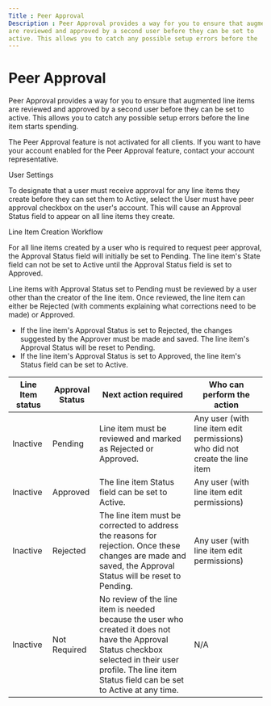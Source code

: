 ```yaml
---
Title : Peer Approval
Description : Peer Approval provides a way for you to ensure that augmented line items
are reviewed and approved by a second user before they can be set to
active. This allows you to catch any possible setup errors before the
---
```



# Peer Approval



Peer Approval provides a way for you to ensure that augmented line items
are reviewed and approved by a second user before they can be set to
active. This allows you to catch any possible setup errors before the
line item starts spending.

The Peer Approval feature is not activated for all clients. If you want
to have your account enabled for the Peer Approval feature, contact your
account representative.

User Settings

To designate that a user must receive approval for any line items they
create before they can set them to Active, select the
User must have peer approval checkbox
on the user's account. This will cause an
Approval Status field to appear on all
line items they create.

Line Item Creation Workflow

For all line items created by a user who is required to request peer
approval, the Approval Status field
will initially be set to Pending. The line item's
State field can not be set to Active
until the Approval Status field is set
to Approved.

Line items with Approval Status set to
Pending must be reviewed by a user other than the creator of the line
item. Once reviewed, the line item can either be Rejected (with comments
explaining what corrections need to be made) or Approved.

- If the line item's Approval Status
  is set to Rejected, the changes
  suggested by the Approver must be made and saved. The line item's
  Approval Status will be reset to
  Pending.
- If the line item's Approval Status
  is set to Approved, the line item's
  Status field can be set to
  Active.

<table id="ID-00001fa6__table-91f9a93c-77b2-48e9-bef6-90beb285b23a"
class="table">
<thead class="thead">
<tr class="header row">
<th
id="ID-00001fa6__table-91f9a93c-77b2-48e9-bef6-90beb285b23a__entry__1"
class="entry">Line Item status</th>
<th
id="ID-00001fa6__table-91f9a93c-77b2-48e9-bef6-90beb285b23a__entry__2"
class="entry">Approval Status</th>
<th
id="ID-00001fa6__table-91f9a93c-77b2-48e9-bef6-90beb285b23a__entry__3"
class="entry">Next action required</th>
<th
id="ID-00001fa6__table-91f9a93c-77b2-48e9-bef6-90beb285b23a__entry__4"
class="entry">Who can perform the action</th>
</tr>
</thead>
<tbody class="tbody">
<tr class="odd row">
<td class="entry"
headers="ID-00001fa6__table-91f9a93c-77b2-48e9-bef6-90beb285b23a__entry__1">Inactive</td>
<td class="entry"
headers="ID-00001fa6__table-91f9a93c-77b2-48e9-bef6-90beb285b23a__entry__2">Pending</td>
<td class="entry"
headers="ID-00001fa6__table-91f9a93c-77b2-48e9-bef6-90beb285b23a__entry__3">Line
item must be reviewed and marked as Rejected or Approved.</td>
<td class="entry"
headers="ID-00001fa6__table-91f9a93c-77b2-48e9-bef6-90beb285b23a__entry__4">Any
user (with line item edit permissions) who did not create the line
item</td>
</tr>
<tr class="even row">
<td class="entry"
headers="ID-00001fa6__table-91f9a93c-77b2-48e9-bef6-90beb285b23a__entry__1">Inactive</td>
<td class="entry"
headers="ID-00001fa6__table-91f9a93c-77b2-48e9-bef6-90beb285b23a__entry__2">Approved</td>
<td class="entry"
headers="ID-00001fa6__table-91f9a93c-77b2-48e9-bef6-90beb285b23a__entry__3">The
line item Status field can be set to
Active.</td>
<td class="entry"
headers="ID-00001fa6__table-91f9a93c-77b2-48e9-bef6-90beb285b23a__entry__4">Any
user (with line item edit permissions)</td>
</tr>
<tr class="odd row">
<td class="entry"
headers="ID-00001fa6__table-91f9a93c-77b2-48e9-bef6-90beb285b23a__entry__1">Inactive</td>
<td class="entry"
headers="ID-00001fa6__table-91f9a93c-77b2-48e9-bef6-90beb285b23a__entry__2">Rejected</td>
<td class="entry"
headers="ID-00001fa6__table-91f9a93c-77b2-48e9-bef6-90beb285b23a__entry__3">The
line item must be corrected to address the reasons for rejection. Once
these changes are made and saved, the <span
class="ph uicontrol">Approval Status will be reset to
Pending.</td>
<td class="entry"
headers="ID-00001fa6__table-91f9a93c-77b2-48e9-bef6-90beb285b23a__entry__4">Any
user (with line item edit permissions)</td>
</tr>
<tr class="even row">
<td class="entry"
headers="ID-00001fa6__table-91f9a93c-77b2-48e9-bef6-90beb285b23a__entry__1">Inactive</td>
<td class="entry"
headers="ID-00001fa6__table-91f9a93c-77b2-48e9-bef6-90beb285b23a__entry__2">Not
Required</td>
<td class="entry"
headers="ID-00001fa6__table-91f9a93c-77b2-48e9-bef6-90beb285b23a__entry__3">No
review of the line item is needed because the user who created it does
not have the Approval Status checkbox
selected in their user profile. The line item <span
class="ph uicontrol">Status field can be set to <span
class="ph uicontrol">Active at any time.</td>
<td class="entry"
headers="ID-00001fa6__table-91f9a93c-77b2-48e9-bef6-90beb285b23a__entry__4">N/A</td>
</tr>
</tbody>
</table>




